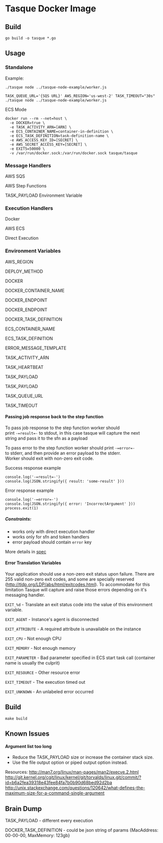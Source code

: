 # Tasque Docker Image

## Build

```
go build -o tasque *.go
```

## Usage

### Standalone

Example:
```
./tasque node ../tasque-node-example/worker.js
```

```
TASK_QUEUE_URL='{SQS URL}' AWS_REGION='us-west-2' TASK_TIMEOUT="30s" ./tasque node ../tasque-node-example/worker.js
```

ECS Mode
```
docker run --rm --net=host \
  -e DOCKER=true \
  -e TASK_ACTIVITY_ARN=[ARN] \
  -e ECS_CONTAINER_NAME=container-in-definition \
  -e ECS_TASK_DEFINITION=task-definition-name \
  -e AWS_ACCESS_KEY_ID=[SECRET] \
  -e AWS_SECRET_ACCESS_KEY=[SECRET] \
  -e EXIT5=50000 \
  -v /var/run/docker.sock:/var/run/docker.sock tasque/tasque
```

### Message Handlers

AWS SQS

AWS Step Functions

TASK_PAYLOAD Environment Variable

### Execution Handlers

Docker

AWS ECS

Direct Execution

### Environment Variables

AWS_REGION

DEPLOY_METHOD

DOCKER

DOCKER_CONTAINER_NAME

DOCKER_ENDPOINT

DOCKER_ENDPOINT

DOCKER_TASK_DEFINITION

ECS_CONTAINER_NAME

ECS_TASK_DEFINITION

ERROR_MESSAGE_TEMPLATE

TASK_ACTIVITY_ARN

TASK_HEARTBEAT

TASK_PAYLOAD

TASK_PAYLOAD

TASK_QUEUE_URL

TASK_TIMEOUT

#### Passing job response back to the step function
To pass job response to the step function worker should   
print `-=result=-` to stdout, in this case tasque will capture the next  
string and pass it to the sfn as a payload

To pass error to the step function worker should print `-=error=-`  
to stderr, and then provide an error payload to the stderr.  
Worker should exit with non-zero exit code.  

Success response example
```
console.log('-=result=-')
console.log(JSON.stringify({ result: 'some-result' }))
```
Error response example
```
console.log('-=error=-')
console.log(JSON.stringify({ error: 'IncorrectArgument' }))
process.exit(1)
```

##### Constraints:
- works only with direct execution handler
- works only for sfn and token handlers
- error payload should contain `error` key  

More details in [spec](https://skycatch.atlassian.net/wiki/spaces/SKYAPI/pages/885751816/Pass+back+response+errors+from+pipeline+workers)


#### Error Translation Variables

Your application should use a non-zero exit status upon failure. There are 255 valid non-zero exit codes, and some are specially reserved (http://tldp.org/LDP/abs/html/exitcodes.html). To accommodate for this limitation Tasque will capture and raise those errors depending on it's messaging handler.

`EXIT_%d` - Translate an exit status code into the value of this environment variable.

`EXIT_AGENT` - Instance's agent is disconnected

`EXIT_ATTRIBUTE` - A required attribute is unavailable on the instance

`EXIT_CPU` - Not enough CPU

`EXIT_MEMORY` - Not enough memory

`EXIT_PARAMETER` - Bad parameter specified in ECS start task call (container name is usually the culprit)

`EXIT_RESOURCE` - Other resource error

`EXIT_TIMEOUT` - The execution timed out

`EXIT_UNKNOWN` - An unlabeled error occurred

## Build

```
make build
```

## Known Issues

#### Argument list too long
- Reduce the TASK_PAYLOAD size or increase the container stack size.
- Use the file output option or piped output option instead.

Resources:
http://man7.org/linux/man-pages/man2/execve.2.html
http://git.kernel.org/cgit/linux/kernel/git/torvalds/linux.git/commit/?id=b6a2fea39318e43fee84fa7b0b90d68bed92d2ba
http://unix.stackexchange.com/questions/120642/what-defines-the-maximum-size-for-a-command-single-argument


## Brain Dump

TASK_PAYLOAD - different every execution

DOCKER_TASK_DEFINITION - could be json string of params {MacAddress: 00-00-00, MaxMemory: 123gb}
